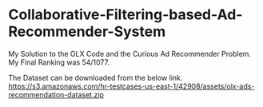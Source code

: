 # Collaborative-Filtering-based-Ad-Recommender-System
My Solution to the OLX Code and the Curious Ad Recommender Problem. My Final Ranking was 54/1077.

The Dataset can be downloaded from the below link.
https://s3.amazonaws.com/hr-testcases-us-east-1/42908/assets/olx-ads-recommendation-dataset.zip


